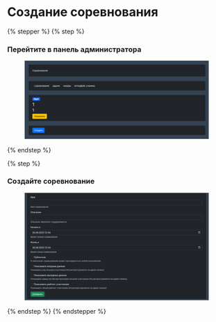 # Создание соревнования

{% stepper %}
{% step %}
### Перейтите в панель администратора

<figure><img src="../../.gitbook/assets/image (57).png" alt=""><figcaption></figcaption></figure>
{% endstep %}

{% step %}
### Создайте соревнование

<figure><img src="../../.gitbook/assets/image (1).png" alt=""><figcaption></figcaption></figure>
{% endstep %}
{% endstepper %}
